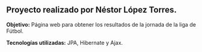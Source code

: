## Proyecto realizado por Néstor López Torres.

<b>Objetivo:</b> Página web para obtener los resultados de la jornada de la liga de Fútbol.

<b>Tecnologías utilizadas:</b> JPA, Hibernate y Ajax.
